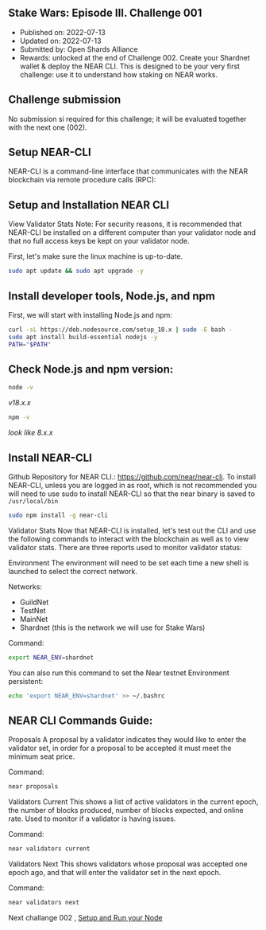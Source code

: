 ## Stake Wars: Episode III. Challenge 001
* Published on: 2022-07-13
* Updated on: 2022-07-13
* Submitted by: Open Shards Alliance
* Rewards: unlocked at the end of Challenge 002.
Create your Shardnet wallet & deploy the NEAR CLI. This is designed to be your very first challenge: use it to understand how staking on NEAR works.

## Challenge submission
No submission si required for this challenge; it will be evaluated together with the next one (002).

## Setup NEAR-CLI
NEAR-CLI is a command-line interface that communicates with the NEAR blockchain via remote procedure calls (RPC):

## Setup and Installation NEAR CLI
View Validator Stats
Note: For security reasons, it is recommended that NEAR-CLI be installed on a different computer than your validator node and that no full access keys be kept on your validator node.

First, let's make sure the linux machine is up-to-date.
```bash
sudo apt update && sudo apt upgrade -y
```
## Install developer tools, Node.js, and npm
First, we will start with installing Node.js and npm:
```bash
curl -sL https://deb.nodesource.com/setup_18.x | sudo -E bash -  
sudo apt install build-essential nodejs -y
PATH="$PATH"
```
## Check Node.js and npm version:
```bash
node -v
```
_v18.x.x_
```bash
npm -v
```
_look like 8.x.x_

## Install NEAR-CLI
Github Repository for NEAR CLI.: https://github.com/near/near-cli. To install NEAR-CLI, unless you are logged in as root, which is not recommended you will need to use sudo to install NEAR-CLI so that the near binary is saved to `/usr/local/bin`
```bash
sudo npm install -g near-cli
```
Validator Stats
Now that NEAR-CLI is installed, let's test out the CLI and use the following commands to interact with the blockchain as well as to view validator stats. There are three reports used to monitor validator status:

Environment
The environment will need to be set each time a new shell is launched to select the correct network.

Networks:

* GuildNet
* TestNet
* MainNet
* Shardnet (this is the network we will use for Stake Wars)

Command:
```bash
export NEAR_ENV=shardnet
```
You can also run this command to set the Near testnet Environment persistent:
```bash
echo 'export NEAR_ENV=shardnet' >> ~/.bashrc
```

## NEAR CLI Commands Guide:
Proposals
A proposal by a validator indicates they would like to enter the validator set, in order for a proposal to be accepted it must meet the minimum seat price.

Command:
```bash
near proposals
```
Validators Current
This shows a list of active validators in the current epoch, the number of blocks produced, number of blocks expected, and online rate. Used to monitor if a validator is having issues.

Command:
```bash
near validators current
```
Validators Next
This shows validators whose proposal was accepted one epoch ago, and that will enter the validator set in the next epoch.

Command:
```bash
near validators next
```

Next challange 002 , [Setup and Run your Node](https://github.com/fatalbar/testnet-manual/blob/main/NEAR/challange/002.md)
